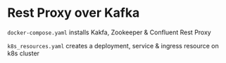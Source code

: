 # Rest Proxy over Kafka

`docker-compose.yaml` installs Kakfa, Zookeeper & Confluent Rest Proxy

`k8s_resources.yaml` creates a deployment, service & ingress resource on k8s cluster
